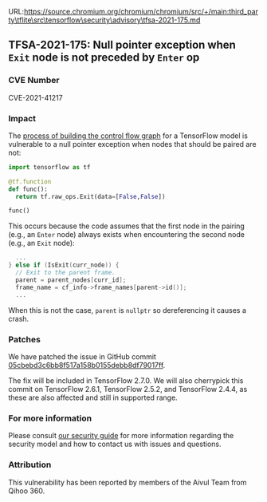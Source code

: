 URL:https://source.chromium.org/chromium/chromium/src/+/main:third_party\tflite\src\tensorflow\security\advisory\tfsa-2021-175.md
## TFSA-2021-175: Null pointer exception when `Exit` node is not preceded by `Enter` op

### CVE Number
CVE-2021-41217

### Impact
The [process of building the control flow graph](https://github.com/tensorflow/tensorflow/blob/8d72537c6abf5a44103b57b9c2e22c14f5f49698/tensorflow/core/common_runtime/immutable_executor_state.cc#L284-L346) for a TensorFlow model is vulnerable to a null pointer exception when nodes that should be paired are not:

```python
import tensorflow as tf

@tf.function
def func():
  return tf.raw_ops.Exit(data=[False,False])

func()
```

This occurs because the code assumes that the first node in the pairing (e.g., an `Enter` node) always exists when encountering the second node (e.g., an `Exit` node):

```cc
  ...
} else if (IsExit(curr_node)) {
  // Exit to the parent frame.
  parent = parent_nodes[curr_id];
  frame_name = cf_info->frame_names[parent->id()];
  ...
```

When this is not the case, `parent` is `nullptr` so dereferencing it causes a crash.

### Patches
We have patched the issue in GitHub commit [05cbebd3c6bb8f517a158b0155debb8df79017ff](https://github.com/tensorflow/tensorflow/commit/05cbebd3c6bb8f517a158b0155debb8df79017ff).

The fix will be included in TensorFlow 2.7.0. We will also cherrypick this commit on TensorFlow 2.6.1, TensorFlow 2.5.2, and TensorFlow 2.4.4, as these are also affected and still in supported range.

### For more information
Please consult [our security guide](https://github.com/tensorflow/tensorflow/blob/master/SECURITY.md) for more information regarding the security model and how to contact us with issues and questions.

### Attribution
This vulnerability has been reported by members of the Aivul Team from Qihoo 360.
